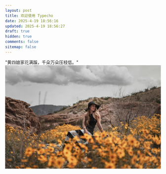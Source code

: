 ```yaml
---
layout: post
title: 欢迎使用 Typecho
date: 2025-4-19 18:56:16
updated: 2025-4-19 18:56:27
draft: true
hidden: true
comments: false
sitemap: false
---
```


"黄四娘家花满蹊，千朵万朵压枝低。"
![Yellow Flowers (from unsplash)](../_assets/uploads/2025/04/20250419001.jpg)
